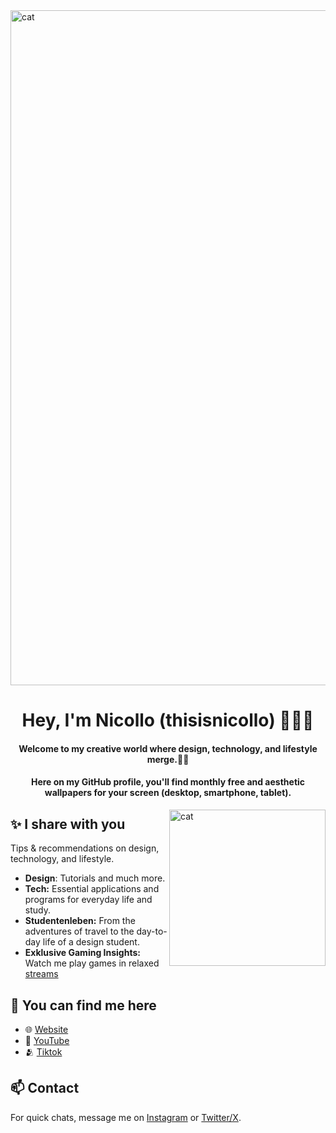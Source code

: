 <img align="center" alt="cat" width="1080" src="https://i.pinimg.com/originals/2e/e8/8b/2ee88bf78e4f76001f59bad5e91a6a03.gif">
<h1 align="center">Hey, I'm Nicollo (thisisnicollo) 🤸🏽‍♀️</h1>
<h4 align="center">Welcome to my creative world where design, technology, and lifestyle merge.🚀🤍 </h4>
<h4 align="center">Here on my GitHub profile, you'll find monthly free and aesthetic wallpapers for your screen (desktop, smartphone, tablet).</h4>

<img align="right" alt="cat" width="250" src="https://i.pinimg.com/originals/08/68/09/08680930d8348ecd845c99a4f5306605.gif">

## ✨ I share with you 
Tips & recommendations on design, technology, and lifestyle.
- **Design**: Tutorials and much more.
- **Tech:** Essential applications and programs for everyday life and study.
- **Studentenleben:** From the adventures of travel to the day-to-day life of a design student.
- **Exklusive Gaming Insights:** Watch me play games in relaxed [streams](https://www.twitch.tv/thisisnicollo)

## 🚀 You can find me here
- 🌐 [Website](https://nicollo.carrd.co/)
- 🎥 [YouTube](https://www.youtube.com/@thisisnicollo)
- 🫂 [Tiktok](https://www.tiktok.com/@thisisnicollo)

## 📫 Contact
For quick chats, message me on  [Instagram](https://www.instagram.com/thisisnicollo/) or [Twitter/X](https://twitter.com/thisisnicollo).
